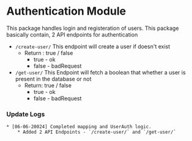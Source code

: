 # Authentication Module

This package handles login and registeration of users.
This package basically contain, 2 API endpoints for authentication

* `/create-user/` This endpoint will create a user if doesn't exist
    * Return : true / false
        * true - ok
        * false - badRequest
* `/get-user/` This Endpoint will fetch a boolean that whether a user is present in the database or not
    * Return: true / false
        * true - ok
        * false - badRequest

### Update Logs 

    * [06-06-20024] Completed mapping and UserAuth logic.
        * Added 2 API Endpoints - `/create-user/` and `/get-user/`